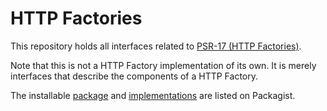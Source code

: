 HTTP Factories
==============

This repository holds all interfaces related to [PSR-17 (HTTP Factories)][psr-url].

Note that this is not a HTTP Factory implementation of its own. It is merely interfaces that describe the components of
a HTTP Factory.

The installable [package][package-url] and [implementations][implementation-url] are listed on Packagist.

[psr-url]: https://www.php-fig.org/psr/psr-17/

[package-url]: https://packagist.org/packages/psr/http-factory

[implementation-url]: https://packagist.org/providers/psr/http-factory-implementation
